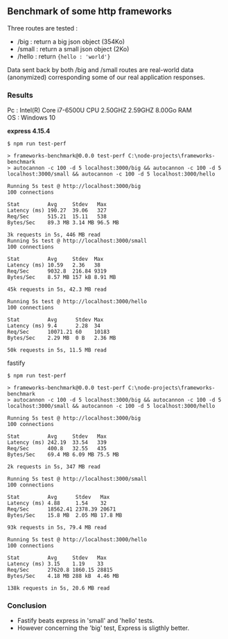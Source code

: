 ## Benchmark of some http frameworks

Three routes are tested : 
- /big : return a big json object (354Ko)
- /small : return a small json object (2Ko)
- /hello : return `{hello : 'world'}`

Data sent back by both /big and /small routes are real-world data (anonymized) corresponding some of our real application responses. 

### Results

Pc : Intel(R) Core i7-6500U CPU 2.50GHZ 2.59GHZ 8.00Go RAM  
OS : Windows 10

**express 4.15.4**

```
$ npm run test-perf

> frameworks-benchmark@0.0.0 test-perf C:\node-projects\frameworks-benchmark
> autocannon -c 100 -d 5 localhost:3000/big && autocannon -c 100 -d 5 localhost:3000/small && autocannon -c 100 -d 5 localhost:3000/hello

Running 5s test @ http://localhost:3000/big
100 connections

Stat         Avg     Stdev   Max
Latency (ms) 190.27  39.06   327
Req/Sec      515.21  15.11   538
Bytes/Sec    89.3 MB 3.14 MB 96.5 MB

3k requests in 5s, 446 MB read
Running 5s test @ http://localhost:3000/small
100 connections

Stat         Avg     Stdev  Max
Latency (ms) 10.59   2.36   38
Req/Sec      9032.8  216.84 9319
Bytes/Sec    8.57 MB 157 kB 8.91 MB

45k requests in 5s, 42.3 MB read

Running 5s test @ http://localhost:3000/hello
100 connections

Stat         Avg      Stdev Max
Latency (ms) 9.4      2.28  34
Req/Sec      10071.21 60    10183
Bytes/Sec    2.29 MB  0 B   2.36 MB

50k requests in 5s, 11.5 MB read

```

fastify
```
$ npm run test-perf

> frameworks-benchmark@0.0.0 test-perf C:\node-projects\frameworks-benchmark
> autocannon -c 100 -d 5 localhost:3000/big && autocannon -c 100 -d 5 localhost:3000/small && autocannon -c 100 -d 5 localhost:3000/hello

Running 5s test @ http://localhost:3000/big
100 connections

Stat         Avg     Stdev   Max
Latency (ms) 242.19  33.54   339
Req/Sec      400.8   32.55   435
Bytes/Sec    69.4 MB 6.09 MB 75.5 MB

2k requests in 5s, 347 MB read

Running 5s test @ http://localhost:3000/small
100 connections

Stat         Avg      Stdev   Max
Latency (ms) 4.88     1.54    32
Req/Sec      18562.41 2378.39 20671
Bytes/Sec    15.8 MB  2.05 MB 17.8 MB

93k requests in 5s, 79.4 MB read

Running 5s test @ http://localhost:3000/hello
100 connections

Stat         Avg     Stdev   Max
Latency (ms) 3.15    1.19    33
Req/Sec      27620.8 1860.15 28815
Bytes/Sec    4.18 MB 288 kB  4.46 MB

138k requests in 5s, 20.6 MB read
```

### Conclusion

- Fastify beats express in 'small' and 'hello' tests.  
- However concerning the 'big' test, Express is sligthly better.